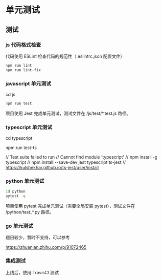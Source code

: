 # 单元测试

## 测试

### js 代码格式检查

代码使用 ESLint 检查代码的规范性（.eslintrc.json 配置文件）

~~~bash
npm run lint
npm run lint-fix
~~~

### javascript 单元测试

cd js

~~~bash
npm run test
~~~

项目使用 Jest 完成单元测试，测试文件在 /js/test/*.test.js 路径。

### typescript 单元测试

cd typescript

npm run test-ts

// Test suite failed to run
// Cannot find module 'typescript'
// npm install -g typescript
// npm install --save-dev jest typescript ts-jest
// https://kulshekhar.github.io/ts-jest/user/install

### python 单元测试

~~~bash
cd python
pytest -q
~~~

项目使用 pytest 完成单元测试（需要全局安装 pytest），测试文件在 /python/test_*.py 路径。


### go 单元测试

题目较少，暂时不支持，可以参考

https://zhuanlan.zhihu.com/p/91072465

### 集成测试

上线后，使用 TravisCI 测试

